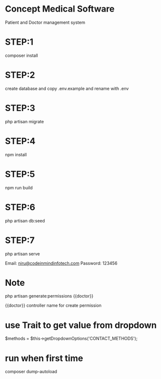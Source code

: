 # Concept Medical Software
Patient and Doctor management system

# STEP:1
composer install

# STEP:2
create database and copy .env.example and rename with .env

# STEP:3
php artisan migrate

# STEP:4
npm install

# STEP:5
npm run build

# STEP:6
php artisan db:seed 

# STEP:7
php artisan serve

Email: niru@codeinmindinfotech.com
Password: 123456

# Note
php artisan generate:permissions {{doctor}} 

{{doctor}} controller name for create permission

# use Trait to get value from dropdown
$methods = $this->getDropdownOptions('CONTACT_METHODS');

# run when first time
composer dump-autoload
